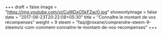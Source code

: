 +++
draft = false
image = "https://img.youtube.com/vi/CuWDxO5kFZw/0.jpg"
showonlyimage = false
date = "2017-06-23T20:22:08+05:30"
title = "Connaître le montant de vos récompenses"
weight = 9
steem = "faq/@roxane/comprendre-steem-9-steemviz-com-comment-connaitre-le-montant-de-vos-recompenses"
+++

<!--more-->
